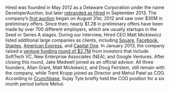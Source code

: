 Hired was founded in May 2012 as a Delaware Corporation under the name DeveloperAuction, but later [rebranded as Hired](http://techcrunch.com/2013/09/17/developer-auction-is-hired-com/) in September 2013. The company’s [first auction](http://techcrunch.com/2012/09/06/quora-airbnb-others-made-30m-in-job-offers-to-engineers-in-first-2-weeks-of-developerauction/) began on August 31st, 2012 and saw over $30M in preliminary offers. Since then, nearly $1.2B in preliminary offers have been made by over 700 different employers, which are usually startups in the Seed or Series A stages. During our interview, Hired CEO Matt Mickiewicz listed additional large companies as clients, including [Square](http://squareup.com), [Facebook](http://facebook.com), [Staples](http://staples.com), [American Express](http://americanexpress.com), and [Capital One](http://capitalone.com). In January 2013, the company raised a [venture funding round of $2.7M](http://techcrunch.com/2013/03/14/developerauction/) from investors that include SoftTech VC, New Enterprise Associates (NEA), and Google Ventures. After closing this round, Jake Medwell joined as an official advisor. All three founders, Allan Grant, Matt Mickiewicz, and Doug Feirstein, still remain with the company, while Trent Krupp joined as Director and Mehul Patel as COO. According to [Crunchbase](http://www.crunchbase.com/company/hired), Sujay Tyle briefly held the COO position for a six month period before Mehul.
